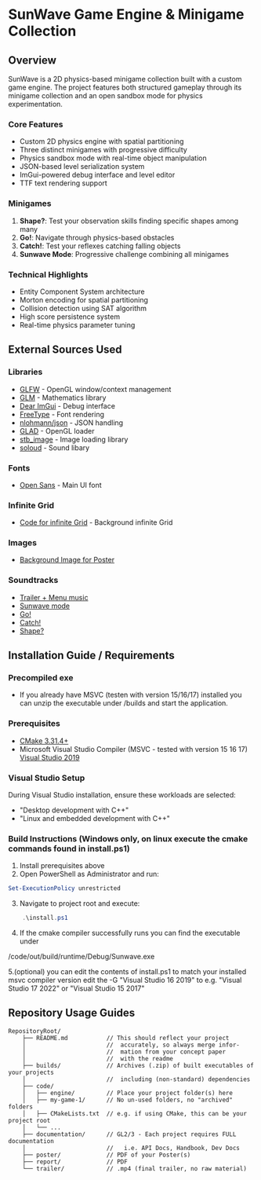 # SunWave Game Engine & Minigame Collection

## Overview
SunWave is a 2D physics-based minigame collection built with a custom game engine. The project features both structured gameplay through its minigame collection and an open sandbox mode for physics experimentation.

### Core Features
- Custom 2D physics engine with spatial partitioning
- Three distinct minigames with progressive difficulty
- Physics sandbox mode with real-time object manipulation
- JSON-based level serialization system
- ImGui-powered debug interface and level editor
- TTF text rendering support

### Minigames
1. **Shape?**: Test your observation skills finding specific shapes among many
2. **Go!**: Navigate through physics-based obstacles
3. **Catch!**: Test your reflexes catching falling objects
4. **Sunwave Mode**: Progressive challenge combining all minigames

### Technical Highlights
- Entity Component System architecture
- Morton encoding for spatial partitioning
- Collision detection using SAT algorithm
- High score persistence system
- Real-time physics parameter tuning

## External Sources Used

### Libraries
- [GLFW](https://www.glfw.org/) - OpenGL window/context management
- [GLM](https://github.com/g-truc/glm) - Mathematics library
- [Dear ImGui](https://github.com/ocornut/imgui) - Debug interface
- [FreeType](https://freetype.org/) - Font rendering
- [nlohmann/json](https://github.com/nlohmann/json) - JSON handling
- [GLAD](https://glad.dav1d.de/) - OpenGL loader
- [stb_image](https://github.com/nothings/stb) - Image loading library
- [soloud](https://solhsa.com/soloud/index.html) - Sound libary

### Fonts
- [Open Sans](https://fonts.google.com/specimen/Open+Sans) - Main UI font

### Infinite Grid
- [Code for infinite Grid](https://asliceofrendering.com/scene%20helper/2020/01/05/InfiniteGrid/) - Background infinite Grid 

### Images
- [Background Image for Poster](https://pixabay.com/illustrations/sun-water-boho-bohemian-color-8066051/)


### Soundtracks
- [Trailer + Menu music](https://pixabay.com/music/modern-classical-inspiring-piano-music-293598/)
- [Sunwave mode](https://suno.com/song/83f0a130-9eb4-4725-b60e-b6b9da770944)
- [Go!](https://pixabay.com/music/video-games-chiptune-grooving-142242/)
- [Catch!](https://pixabay.com/music/video-games-pixel-dreams-259187/)
- [Shape?](https://pixabay.com/music/upbeat-chill-house-nightlight-251695/)


## Installation Guide / Requirements

### Precompiled exe
- If you already have MSVC (testen with version 15/16/17) installed you can unzip the executable under /builds and start the application.

### Prerequisites
- [CMake 3.31.4+](https://github.com/Kitware/CMake/releases/download/v3.31.4/cmake-3.31.4-windows-x86_64.msi)
- Microsoft Visual Studio Compiler (MSVC - tested with version 15 16 17) [Visual Studio 2019](https://aka.ms/vs/16/release/vs_community.exe)

### Visual Studio Setup
During Visual Studio installation, ensure these workloads are selected:
- "Desktop development with C++"
- "Linux and embedded development with C++"

### Build Instructions (Windows only, on linux execute the cmake commands found in install.ps1)
1. Install prerequisites above
2. Open PowerShell as Administrator and run:
```powershell
Set-ExecutionPolicy unrestricted
```
3. Navigate to project root and execute:
```powershell
    .\install.ps1
```
4. If the cmake compiler successfully runs you can find the executable under

/code/out/build/runtime/Debug/Sunwave.exe


5.(optional) you can edit the contents of install.ps1 to match your installed msvc compiler version edit the -G "Visual Studio 16 2019" to e.g. "Visual Studio 17 2022" or "Visual Studio 15 2017" 

## Repository Usage Guides

```
RepositoryRoot/
    ├── README.md           // This should reflect your project 
    │                       //  accurately, so always merge infor- 
    │                       //  mation from your concept paper 
    │                       //  with the readme
    ├── builds/             // Archives (.zip) of built executables of your projects
    │                       //  including (non-standard) dependencies
    ├── code/
    │   ├── engine/         // Place your project folder(s) here
    │   ├── my-game-1/      // No un-used folders, no "archived" folders
    │   ├── CMakeLists.txt  // e.g. if using CMake, this can be your project root
    │   └── ...
    ├── documentation/      // GL2/3 - Each project requires FULL documentation  
    │                       //   i.e. API Docs, Handbook, Dev Docs
    ├── poster/             // PDF of your Poster(s)
    ├── report/             // PDF
    └── trailer/            // .mp4 (final trailer, no raw material)
```
